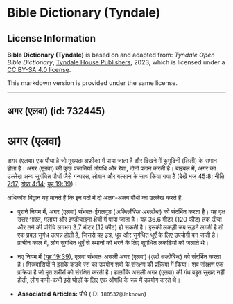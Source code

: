 # Bible Dictionary (Tyndale)

## License Information

**Bible Dictionary (Tyndale)** is based on and adapted from: _Tyndale Open Bible Dictionary_, [Tyndale House Publishers](https://tyndaleopenresources.com/), 2023, which is licensed under a [CC BY-SA 4.0 license](https://creativecommons.org/licenses/by-sa/4.0/legalcode.en).

This markdown version is provided under the same license.



--------------------------------

## अगर (एलवा) (id: 732445)

अगर (एलवा)
==========

अगर (एलवा) एक पौधा है जो मुख्यतः अफ्रीका में पाया जाता है और दिखने में कुमुदिनी (लिली) के समान होता है। अगर (एलवा) की कुछ प्रजातियाँ औषधि और रेशा, दोनों प्रदान करती है। बाइबल में, अगर का उल्लेख अन्य सुगंधित पौधों जैसे गन्धरस, लोबान और बल्सान के साथ किया गया है (देखें [भज 45:8](https://ref.ly/Ps45:8); [नीति 7:17](https://ref.ly/Prov7:17); [श्रेष्ठ 4:14](https://ref.ly/Song4:14); [यूह 19:39](https://ref.ly/John19:39))।

अधिकांश विद्वान यह मानते हैं कि इन पदों में दो अलग\-अलग पौधों का उल्लेख करते हैं:

* पुराने नियम में, अगर (एलवा) संभवतः ईगलवूड (*अक्विलैरिया अगलोचा*) को संदर्भित करता है। यह वृक्ष उत्तर भारत, मलाया और इण्डोचाइना क्षेत्रों में पाया जाता है। यह 36\.6 मीटर (120 फीट) तक ऊँचा और तने की परिधि लगभग 3\.7 मीटर (12 फीट) हो सकती है। इसकी लकड़ी जब सड़ने लगती है तो एक प्रबल सुगंध उत्पन्न होती है, जिससे यह इत्र, धूप और सुगंधित धुएँ के लिए उपयोगी बन जाती है। प्राचीन काल में, लोग सुगंधित धुएँ से स्थानों को भरने के लिए सुगंधित लकड़ियों को जलाते थे।
* नए नियम में ([यूह 19:39](https://ref.ly/John19:39)), एलवा संभवतः असली अगर (एलवा) (*एलो सकोत्रिना*) को संदर्भित करता है। मिस्रवासियों ने इसके कड़वे रस का उपयोग शवों के संरक्षण की प्रक्रिया में किया। शव संरक्षण एक प्रक्रिया है जो मृत शरीरों को संरक्षित करती है। हालाँकि असली अगर (एलवा) की गंध बहुत सुखद नहीं होती, लोग कभी\-कभी इसे घोड़ों के लिए एक औषधि के रूप में उपयोग करते थे।

* **Associated Articles:** पौधे (ID: `180532@Unknown`)

